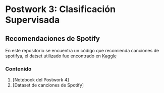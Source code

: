 # Postwork 3: Clasificación Supervisada
## Recomendaciones de Spotify
En este repositorio se encuentra un código que recomienda canciones de spotifya, el datset utilizado fue encontrado en [Kaggle](https://www.kaggle.com/)

### Contenido
1. [Notebook del Postwork 4]
2. [Dataset de canciones de Spotify]
